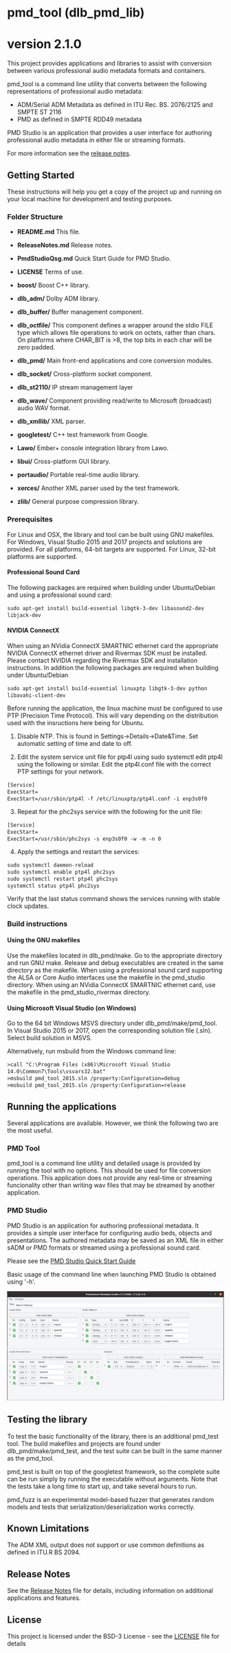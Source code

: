 # pmd_tool (dlb_pmd_lib)
# version 2.1.0

This project provides applications and libraries to assist with conversion between
various professional audio metadata formats and containers.

pmd_tool is a command line utility that converts between the following
representations of professional audio metadata:

- ADM/Serial ADM Metadata as defined in ITU Rec. BS. 2076/2125 and SMPTE ST 2116
- PMD as defined in SMPTE RDD49 metadata

PMD Studio is an application that provides a user interface for authoring
professional audio metadata in either file or streaming formats.

For more information see the [release notes](ReleaseNotes.md).

## Getting Started

These instructions will help you get a copy of the project up and
running on your local machine for development and testing purposes.

### Folder Structure

- **README.md** This file.

- **ReleaseNotes.md** Release notes.

- **PmdStudioQsg.md** Quick Start Guide for PMD Studio.

- **LICENSE** Terms of use.

- **boost/** Boost C++ library.

- **dlb_adm/** Dolby ADM library.

- **dlb_buffer/** Buffer management component.

- **dlb_octfile/** This component defines a wrapper around the stdio
  FILE type which allows file operations to work on octets, rather than chars.
  On platforms where CHAR_BIT is >8, the top bits in each char will be zero padded.

- **dlb_pmd/** Main front-end applications and core conversion modules.

- **dlb_socket/** Cross-platform socket component.

- **dlb_st2110/** IP stream management layer

- **dlb_wave/** Component providing read/write to Microsoft (broadcast) audio WAV format.

- **dlb_xmllib/** XML parser.

- **googletest/** C++ test framework from Google.

- **Lawo/** Ember+ console integration library from Lawo.

- **libui/** Cross-platform GUI library.

- **portaudio/** Portable real-time audio library.

- **xerces/** Another XML parser used by the test framework.

- **zlib/** General purpose compression library.


### Prerequisites

For Linux and OSX, the library and tool can be built using GNU makefiles.
For Windows, Visual Studio 2015 and 2017 projects and solutions are provided.
For all platforms, 64-bit targets are supported.
For Linux, 32-bit platforms are supported.

#### Professional Sound Card

The following packages are required when building under Ubuntu/Debian and
using a professional sound card:

```
sudo apt-get install build-essential libgtk-3-dev libasound2-dev libjack-dev
```

#### NVIDIA ConnectX

When using an NVidia ConnectX SMARTNIC ethernet card the appropriate NVIDIA
ConnectX ethernet driver and Rivermax SDK must be installed. Please contact
NVIDIA regarding the Rivermax SDK and installation instructions.
In addition the following packages are required when building under
Ubuntu/Debian

```
sudo apt-get install build-essential linuxptp libgtk-3-dev python libavahi-client-dev
```

Before running the application, the linux machine must be configured to use PTP
(Precision Time Protocol). This will vary depending on the distribution used with
the insructions here being for Ubuntu.
1. Disable NTP. This is found in Settings->Details->Date&Time. Set automatic setting
of time and date to off.

2. Edit the system service unit file for ptp4l using sudo systemctl edit ptp4l using
the following or similar. Edit the ptp4l.conf file with the correct PTP settings for
your network.
```
[Service]
ExecStart=
ExecStart=/usr/sbin/ptp4l -f /etc/linuxptp/ptp4l.conf -i enp3s0f0
```

3. Repeat for the phc2sys service with the following for the unit file:
```
[Service]
ExecStart=
ExecStart=/usr/sbin/phc2sys -s enp3s0f0 -w -m -n 0
```

4. Apply the settings and restart the services:
```
sudo systemctl daemon-reload
sudo systemctl enable ptp4l phc2sys
sudo systemctl restart ptp4l phc2sys
systemctl status ptp4l phc2sys
```
Verify that the last status command shows the services running with stable clock updates.

### Build instructions

#### Using the GNU makefiles

Use the makefiles located in dlb_pmd/make. Go to the appropriate directory
and run GNU make. Release and debug executables are created in the same
directory as the makefile. When using a professional sound card supporting
the ALSA or Core Audio interfaces use the makefile in the pmd_studio
directory. When using an NVidia ConnectX SMARTNIC ethernet card, use the
makefile in the pmd_studio_rivermax directory.

#### Using Microsoft Visual Studio (on Windows)

Go to the 64 bit Windows MSVS directory under dlb_pmd/make/pmd_tool.
In Visual Studio 2015 or 2017, open the corresponding solution file (.sln).
Select build solution in MSVS.

Alternatively, run msbuild from the Windows command line:

```
>call "C:\Program Files (x86)\Microsoft Visual Studio 14.0\Common7\Tools\vsvars32.bat"
>msbuild pmd_tool_2015.sln /property:Configuration=debug
>msbuild pmd_tool_2015.sln /property:Configuration=release
```

## Running the applications

Several applications are available. However, we think the following two
are the most useful.

### PMD Tool
pmd_tool is a command line utility and detailed usage is provided by
running the tool with no options. This should be used for file conversion
operations. This application does not provide any real-time or streaming
funcionality other than writing wav files that may be streamed by another
application.

### PMD Studio
PMD Studio is an application for authoring professional metadata.
It provides a simple user interface for configuring audio beds, objects
and presentations. The authored metadata may be saved as an XML file in
either sADM or PMD formats or streamed using a professional sound card.  

Please see the [PMD Studio Quick Start Guide](PmdStudioQsg.md)

Basic usage of the command line when launching PMD Studio is obtained using '-h'.

![Screenshot of PMD Studio](pmd_studio.png)

## Testing the library

To test the basic functionality of the library, there is an additional
pmd_test tool. The build makefiles and projects are found under
dlb_pmd/make/pmd_test, and the test suite can be built in the same
manner as the pmd_tool.

pmd_test is built on top of the googletest framework, so the complete
suite can be run simply by running the executable without arguments.
Note that the tests take a long time to start up, and take several
hours to run.

pmd_fuzz is an experimental model-based fuzzer that generates random
models and tests that serialization/deserialization works correctly.

## Known Limitations

The ADM XML output does not support or use common definitions as defined
in ITU.R BS 2094.

## Release Notes

See the [Release Notes](ReleaseNotes.md) file for details, including
information on additional applications and features.

## License

This project is licensed under the BSD-3 License - see the
[LICENSE](LICENSE) file for details
